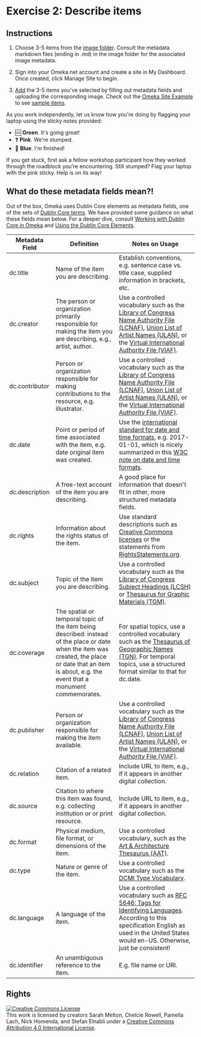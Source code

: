 # Exercise 2: Describe items

## Instructions

1. Choose 3-5 items from the [image folder](https://github.com/tech-at-arl/Digital-Scholarship-Institute/tree/master/July%202019/Archives%20and%20Exhibitions/images). Consult the metadata markdown files (ending in .md) in the image folder for the associated image metadata.

2. Sign into your Omeka.net account and create a site in My Dashboard. Once created, click Manage Site to begin.

3. [Add](https://jaguillette.github.io/omekaSugar/tutorial/items/2016/09/02/add-an-item.html) the 3-5 items you've selected by filling out metadata fields and uploading the corresponding image. Check out the [Omeka Site Example](https://public-art.dslab.digitalscholar.rochester.edu) to see [sample items](https://public-art.dslab.digitalscholar.rochester.edu/browse).

As you work independently, let us know how you're doing by flagging your laptop using the sticky notes provided:

- :cool: **Green**. It's going great!
- :question: **Pink**. We're stumped.
- :100: **Blue**. I'm finished!

If you get stuck, first ask a fellow workshop participant how they worked through the roadblock you're encountering. Still stumped? Flag your laptop with the pink sticky. Help is on its way!


## What do these metadata fields mean?!

Out of the box, Omeka uses Dublin Core elements as metadata fields, one of the sets of [Dublin Core terms](http://www.dublincore.org/documents/dcmi-terms). We have provided some guidance on what these fields mean below. For a deeper dive, consult [Working with Dublin Core in Omeka](https://omeka.org/codex/Working_with_Dublin_Core) and [Using the Dublin Core Elements](http://dublincore.org/documents/usageguide/elements.shtml).

| Metadata Field | Definition | Notes on Usage |
| -------------- | ---------- | -------------- |
| dc.title | Name of the item you are describing. | Establish conventions, e.g. sentence case vs. title case, supplied information in brackets, etc. |
| dc.creator | The person or organization primarily responsible for making the item you are describing, e.g., artist, author. | Use a controlled vocabulary such as the [Library of Congress Name Authority File (LCNAF)](http://id.loc.gov/authorities/names.html), [Union List of Artist Names (ULAN)](https://www.getty.edu/research/tools/vocabularies/ulan/index.html), or the [Virtual International Authority File (VIAF)](https://viaf.org). |
| dc.contributor | Person or organization responsible for making contributions to the resource, e.g. illustrator. | Use a controlled vocabulary such as the [Library of Congress Name Authority File (LCNAF)](http://id.loc.gov/authorities/names.html), [Union List of Artist Names (ULAN)](https://www.getty.edu/research/tools/vocabularies/ulan/index.html), or the [Virtual International Authority File (VIAF)](https://viaf.org). |
| dc.date | Point or period of time associated with the item, e.g. date original item was created. | Use the [international standard for date and time formats](https://www.iso.org/iso-8601-date-and-time-format.html), e.g. 2017-01-01, which is nicely summarized in this [W3C note on date and time formats](https://www.w3.org/TR/NOTE-datetime). |
| dc.description | A free-text account of the item you are describing. | A good place for information that doesn't fit in other, more structured metadata fields. |
| dc.rights | Information about the rights status of the item. | Use standard descriptions such as [Creative Commons licenses](https://creativecommons.org/licenses) or the statements from [RightsStatements.org](http://rightsstatements.org/en). |
| dc.subject | Topic of the item you are describing. | Use a controlled vocabulary such as the [Library of Congress Subject Headings (LCSH)](http://id.loc.gov/authorities/subjects.html) or [Thesaurus for Graphic Materials (TGM)](http://id.loc.gov/vocabulary/graphicMaterials.html). |
| dc.coverage | The spatial or temporal topic of the item being described: instead of the place or date when the item was created, the place or date that an item is about, e.g. the event that a monument commemorates. | For spatial topics, use a controlled vocabulary such as the [Thesaurus of Geographic Names (TGN)](http://www.getty.edu/research/tools/vocabularies/tgn). For temporal topics, use a structured format similar to that for dc.date. |
| dc.publisher | Person or organization responsible for making the item available. | Use a controlled vocabulary such as the [Library of Congress Name Authority File (LCNAF)](http://id.loc.gov/authorities/names.html), [Union List of Artist Names (ULAN)](https://www.getty.edu/research/tools/vocabularies/ulan/index.html), or the [Virtual International Authority File (VIAF)](https://viaf.org). |
| dc.relation | Citation of a related item. | Include URL to item, e.g., if it appears in another digital collection. |
| dc.source | Citation to where this item was found, e.g. collecting institution or or print resource. | Include URL to item, e.g., if it appears in another digital collection. |
| dc.format | Physical medium, file format, or dimensions of the item. | Use a controlled vocabulary, such as the [Art & Architecture Thesaurus (AAT)](http://www.getty.edu/research/tools/vocabularies/aat). |
| dc.type | Nature or genre of the item. | Use a controlled vocabulary such as the [DCMI Type Vocabulary](http://dublincore.org/documents/dcmi-terms/#H7). |
| dc.language | A language of the item. | Use a controlled vocabulary such as [RFC 5646: Tags for Identifying Languages](http://www.rfc-editor.org/rfc/rfc5646.txt). According to this specification English as used in the United States would en-US. Otherwise, just be consistent! |
| dc.identifier | An unambiguous reference to the item. | E.g. file name or URI. |

## Rights

<a rel="license" href="http://creativecommons.org/licenses/by/4.0/"><img alt="Creative Commons License" style="border-width:0" src="https://i.creativecommons.org/l/by/4.0/88x31.png" /></a><br />This work is licensed by creators Sarah Melton, Chelcie Rowell, Pamella Lach, Nick Homenda, and Stefan Elnabli under a <a rel="license" href="http://creativecommons.org/licenses/by/4.0/">Creative Commons Attribution 4.0 International License</a>.
